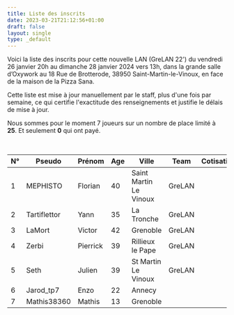 ```yaml
---
title: Liste des inscrits
date: 2023-03-21T21:12:56+01:00
draft: false
layout: single
type: _default
---
```

Voici la liste des inscrits pour cette nouvelle LAN (GreLAN 22') du vendredi 26 janvier 20h au dimanche 28 janvier 2024 vers 13h, dans la grande salle d’Oxywork au 18 Rue de Brotterode, 38950 Saint-Martin-le-Vinoux, en face de la maison de la Pizza Sana.  

Cette liste est mise à jour manuellement par le staff, plus d'une fois par semaine, ce qui certifie l'exactitude des renseignements et justifie le délais de mise à jour.  

Nous sommes pour le moment 7 joueurs sur un nombre de place limité à **25**. Et seulement **0** qui ont payé.

&nbsp;

| N°  | Pseudo       | Prénom   | Age | Ville                  | Team   | Cotisation |
| --- | ------------ | -------- | --- | ---------------------- | ------ | ---------- |
| 1   | MEPHISTO     | Florian  | 40  | Saint Martin Le Vinoux | GreLAN |            |
| 2   | Tartiflettor | Yann     | 35  | La Tronche             | GreLAN |            |
| 3   | LaMort       | Victor   | 42  | Grenoble               | GreLAN |            |
| 4   | Zerbi        | Pierrick | 39  | Rillieux le Pape       | GreLAN |            |
| 5   | Seth      | Julien | 39  | St Martin Le Vinoux       | GreLAN |   |
| 6   | Jarod_tp7      | Enzo| 22  | Annecy       | |   |
| 7   | Mathis38360 | Mathis | 13  | Grenoble       | |   |